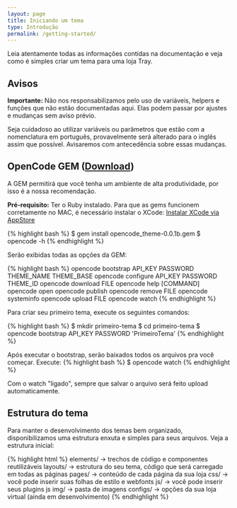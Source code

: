 ```yaml
---
layout: page
title: Iniciando um tema
type: Introdução
permalink: /getting-started/
---
```


Leia atentamente todas as informações contidas na documentação e veja como é simples criar um tema para uma loja Tray.

## Avisos

**Importante:** Não nos responsabilizamos pelo uso de variáveis, helpers e funções que não estão documentadas aqui. Elas podem passar por ajustes e mudanças sem aviso prévio.

Seja cuidadoso ao utilizar variáveis ou parâmetros que estão com a nomenclatura em português, provavelmente será alterado para o inglês assim que possível. Avisaremos com antecedência sobre essas mudanças.

## OpenCode GEM ([Download](/assets/gems/opencode_theme-0.0.1b.gem))

A GEM permitirá que você tenha um ambiente de alta produtividade, por isso é a nossa recomendação.

**Pré-requisito:** Ter o Ruby instalado.
Para que as gems funcionem corretamente no MAC, é necessário instalar o XCode: [Instalar XCode via AppStore](https://itunes.apple.com/us/app/xcode/id497799835?ls=1&mt=12)

{% highlight bash %}
$ gem install opencode_theme-0.0.1b.gem
$ opencode -h
{% endhighlight %}

Serão exibidas todas as opções da GEM:

{% highlight bash %}
opencode bootstrap API_KEY PASSWORD THEME_NAME THEME_BASE
opencode configure API_KEY PASSWORD THEME_ID
opencode download FILE
opencode help [COMMAND]
opencode open
opencode publish
opencode remove FILE
opencode systeminfo
opencode upload FILE
opencode watch
{% endhighlight %}

Para criar seu primeiro tema, execute os seguintes comandos:

{% highlight bash %}
$ mkdir primeiro-tema
$ cd primeiro-tema
$ opencode bootstrap API_KEY PASSWORD 'PrimeiroTema'
{% endhighlight %}

Após executar o bootstrap, serão baixados todos os arquivos pra você começar.
Execute: 
{% highlight bash %}
$ opencode watch
{% endhighlight %}

Com o watch "ligado", sempre que salvar o arquivo será feito upload automaticamente.

## Estrutura do tema
Para manter o desenvolvimento dos temas bem organizado, disponibilizamos uma estrutura enxuta e simples para seus arquivos. Veja a estrutura inicial:

{% highlight html %}
elements/ -> trechos de código e componentes reutilizáveis
layouts/  -> estrutura do seu tema, código que será carregado em todas as páginas
pages/    -> conteúdo de cada página da sua loja
css/      -> você pode inserir suas folhas de estilo e webfonts
js/       -> você pode inserir seus plugins js
img/      -> pasta de imagens
configs/  -> opções da sua loja virtual (ainda em desenvolvimento)
{% endhighlight %}

